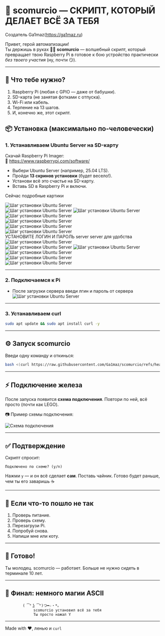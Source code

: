 
# 🚀 scomurcio — СКРИПТ, КОТОРЫЙ ДЕЛАЕТ ВСЁ ЗА ТЕБЯ

Создатель Ga1maz(https://ga1maz.ru)

Привет, герой автоматизации!  
Ты держишь в руках 🧙‍♂️ **scomurcio** — волшебный скрипт, который превращает твою Raspberry Pi в готовое к бою устройство практически _без твоего участия_ (ну, почти 😏).

---

## 🧩 Что тебе нужно?

1. Raspberry Pi (любая с GPIO — даже от бабушки).
2. SD-карта (не занятая фотками с отпуска).
3. Wi-Fi или кабель.
4. Терпение на 13 шагов.
5. И, конечно же, этот скрипт.


## 📦 Установка (максимально по-человечески)

### 1. Устанавливаем Ubuntu Server на SD-карту

Скачай Raspberry Pi Imager:  
🔗 https://www.raspberrypi.com/software/

- Выбери Ubuntu Server (например, 25.04 LTS).
- Пройди **13 скринов установки** (будет весело!).
- Установи всё это счастье на SD-карту.
- Вставь SD в Raspberry Pi и включи.

Сейчас подробные картики

![Шаг установки Ubuntu Server](images/Screen_4.png)  
![Шаг установки Ubuntu Server](images/Screen_0.png)
![Шаг установки Ubuntu Server](images/Screen_1.png)  
![Шаг установки Ubuntu Server](images/Screen_2.png)  
![Шаг установки Ubuntu Server](images/Screen_3.png)  
![Шаг установки Ubuntu Server](images/Screen_5.png)  
![Шаг установки Ubuntu Server](images/Screen_6.png)  
УСТАНОВИТЕ ЛОГИН И ПАРОЛЬ server server для удобства
![Шаг установки Ubuntu Server](images/Screen_7.png)  
![Шаг установки Ubuntu Server](images/Screen_8.png)
![Шаг установки Ubuntu Server](images/Screen_9.png)  
![Шаг установки Ubuntu Server](images/Screen_10.png)  
![Шаг установки Ubuntu Server](images/Screen_11.png)  
![Шаг установки Ubuntu Server](images/Screen_12.png)  

---

### 2. Подключаемся к Pi

- После загрузки сервера введи лгин и пароль от сервера
![Шаг установки Ubuntu Server](images/Screen_7.png)  


---

### 3. Устанавливаем curl

```bash
sudo apt update && sudo apt install curl -y
````

---

## ⚙️ Запуск scomurcio

Введи одну команду и откинься:

```bash
bash <(curl https://raw.githubusercontent.com/Ga1maz/scomurcio/refs/heads/main/script.sh)
```


---

## ⚡ Подключение железа

После запуска появится **схема подключения**.
Повтори по ней, всё просто (почти как LEGO).

📷 Пример схемы подключения:

![Схема подключения](images/Screen_13.png)

---

## ✅ Подтверждение

Скрипт спросит:

```
Подключено по схеме? (y/n)
```

Нажми `y` — и он всё сделает **сам**.
Поставь чайник. Готово будет раньше, чем ты его заваришь ☕

---

## 🧠 Если что-то пошло не так

1. Проверь питание.
2. Проверь схему.
3. Перезагрузи Pi.
4. Попробуй снова.
5. Напиши мне или коту.

---

## 🎉 Готово!

Ты молодец. scomurcio — работает.
Больше не нужно сидеть в терминале 10 лет.

---

## 🧙 Финал: немного магии ASCII

```
        ( ͡° ͜ʖ ͡°)つ━☆・*。
        ⠀⠀⠀⠀scomurcio установил всё за тебя
        ⠀⠀⠀⠀Ты просто нажал Y
```

---

Made with ❤️, ленью и `curl`

